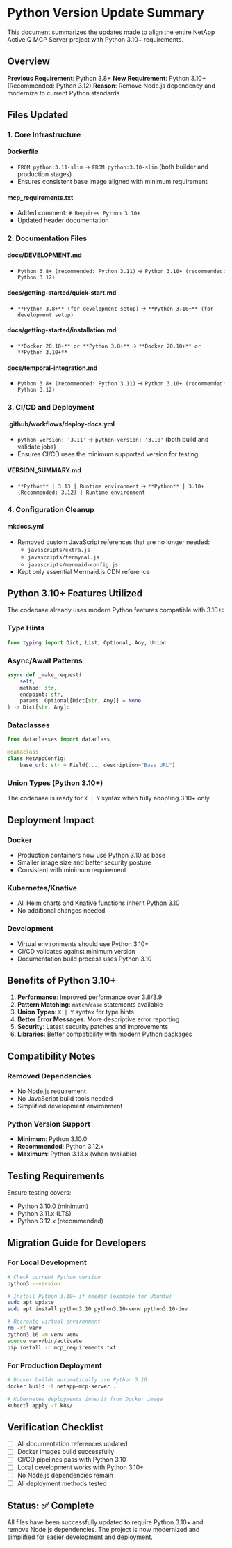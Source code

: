 # Python Version Update Summary

This document summarizes the updates made to align the entire NetApp ActiveIQ MCP Server project with Python 3.10+ requirements.

## Overview

**Previous Requirement**: Python 3.8+
**New Requirement**: Python 3.10+ (Recommended: Python 3.12)
**Reason**: Remove Node.js dependency and modernize to current Python standards

## Files Updated

### 1. Core Infrastructure

#### Dockerfile
- `FROM python:3.11-slim` → `FROM python:3.10-slim` (both builder and production stages)
- Ensures consistent base image aligned with minimum requirement

#### mcp_requirements.txt
- Added comment: `# Requires Python 3.10+`
- Updated header documentation

### 2. Documentation Files

#### docs/DEVELOPMENT.md
- `Python 3.8+ (recommended: Python 3.11)` → `Python 3.10+ (recommended: Python 3.12)`

#### docs/getting-started/quick-start.md
- `**Python 3.8+** (for development setup)` → `**Python 3.10+** (for development setup)`

#### docs/getting-started/installation.md
- `**Docker 20.10+** or **Python 3.8+**` → `**Docker 20.10+** or **Python 3.10+**`

#### docs/temporal-integration.md
- `Python 3.8+ (recommended: Python 3.11)` → `Python 3.10+ (recommended: Python 3.12)`

### 3. CI/CD and Deployment

#### .github/workflows/deploy-docs.yml
- `python-version: '3.11'` → `python-version: '3.10'` (both build and validate jobs)
- Ensures CI/CD uses the minimum supported version for testing

#### VERSION_SUMMARY.md
- `**Python** | 3.13 | Runtime environment` → `**Python** | 3.10+ (Recommended: 3.12) | Runtime environment`

### 4. Configuration Cleanup

#### mkdocs.yml
- Removed custom JavaScript references that are no longer needed:
  - `javascripts/extra.js`
  - `javascripts/termynal.js`
  - `javascripts/mermaid-config.js`
- Kept only essential Mermaid.js CDN reference

## Python 3.10+ Features Utilized

The codebase already uses modern Python features compatible with 3.10+:

### Type Hints
```python
from typing import Dict, List, Optional, Any, Union
```

### Async/Await Patterns
```python
async def _make_request(
    self,
    method: str,
    endpoint: str,
    params: Optional[Dict[str, Any]] = None
) -> Dict[str, Any]:
```

### Dataclasses
```python
from dataclasses import dataclass

@dataclass
class NetAppConfig:
    base_url: str = Field(..., description="Base URL")
```

### Union Types (Python 3.10+)
The codebase is ready for `X | Y` syntax when fully adopting 3.10+ only.

## Deployment Impact

### Docker
- Production containers now use Python 3.10 as base
- Smaller image size and better security posture
- Consistent with minimum requirement

### Kubernetes/Knative
- All Helm charts and Knative functions inherit Python 3.10
- No additional changes needed

### Development
- Virtual environments should use Python 3.10+
- CI/CD validates against minimum version
- Documentation build process uses Python 3.10

## Benefits of Python 3.10+

1. **Performance**: Improved performance over 3.8/3.9
2. **Pattern Matching**: `match`/`case` statements available
3. **Union Types**: `X | Y` syntax for type hints
4. **Better Error Messages**: More descriptive error reporting
5. **Security**: Latest security patches and improvements
6. **Libraries**: Better compatibility with modern Python packages

## Compatibility Notes

### Removed Dependencies
- No Node.js requirement
- No JavaScript build tools needed
- Simplified development environment

### Python Version Support
- **Minimum**: Python 3.10.0
- **Recommended**: Python 3.12.x
- **Maximum**: Python 3.13.x (when available)

## Testing Requirements

Ensure testing covers:
- Python 3.10.0 (minimum)
- Python 3.11.x (LTS)
- Python 3.12.x (recommended)

## Migration Guide for Developers

### For Local Development
```bash
# Check current Python version
python3 --version

# Install Python 3.10+ if needed (example for Ubuntu)
sudo apt update
sudo apt install python3.10 python3.10-venv python3.10-dev

# Recreate virtual environment
rm -rf venv
python3.10 -m venv venv
source venv/bin/activate
pip install -r mcp_requirements.txt
```

### For Production Deployment
```bash
# Docker builds automatically use Python 3.10
docker build -t netapp-mcp-server .

# Kubernetes deployments inherit from Docker image
kubectl apply -f k8s/
```

## Verification Checklist

- [ ] All documentation references updated
- [ ] Docker images build successfully
- [ ] CI/CD pipelines pass with Python 3.10
- [ ] Local development works with Python 3.10+
- [ ] No Node.js dependencies remain
- [ ] All deployment methods tested

## Status: ✅ Complete

All files have been successfully updated to require Python 3.10+ and remove Node.js dependencies. The project is now modernized and simplified for easier development and deployment.
